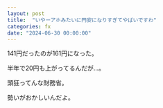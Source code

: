 ```yaml
---
layout: post
title:  "いやーアホみたいに円安になりすぎてやばいですわ"
categories: fx
date: "2024-06-30 00:00:00"
---
```


141円だったのが161円になった。

半年で20円も上がってるんだが...。

頭狂ってんな財務省。

勢いがおかしいんだよ。


